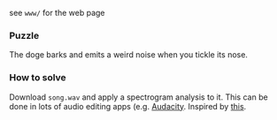 see `www/` for the web page

### Puzzle
The doge barks and emits a weird noise when you tickle its nose.

### How to solve
Download `song.wav` and apply a spectrogram analysis to it. This can be done in lots of audio editing apps (e.g. [Audacity](http://audacityteam.org/). Inspired by [this](http://www.ohmpie.com/imageencode/).

